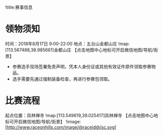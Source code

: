 !title:赛事信息

# 领物须知
时间：2018年8月17日 9:00-22:00
地点：五台山金都山庄
!map:[113.567488,38.985661]金都山庄
【点击地图中心地标可开启微信地图/导航/街景】

* 参赛选手现场签署免责声明，凭本人身份证或其他有效证件原件领取参赛物品。
* 选手需要先通过强制装备检查，再进行参赛包领取。

# 比赛流程
起点位置：凤林禅寺
!map:[113.549619,39.025417]凤林禅寺
【点击地图中心地标可开启微信地图/导航/街景】
!image:[http://www.raceonhills.com/image/@raceid@/sc.svg]
